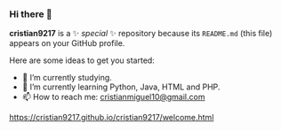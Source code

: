 ### Hi there 👋

**cristian9217** is a ✨ _special_ ✨ repository because its `README.md` (this file) appears on your GitHub profile.

Here are some ideas to get you started:

- 🔭 I’m currently studying.
- 🌱 I’m currently learning Python, Java, HTML and PHP.
- 📫 How to reach me: cristianmiguel10@gmail.com

https://cristian9217.github.io/cristian9217/welcome.html
